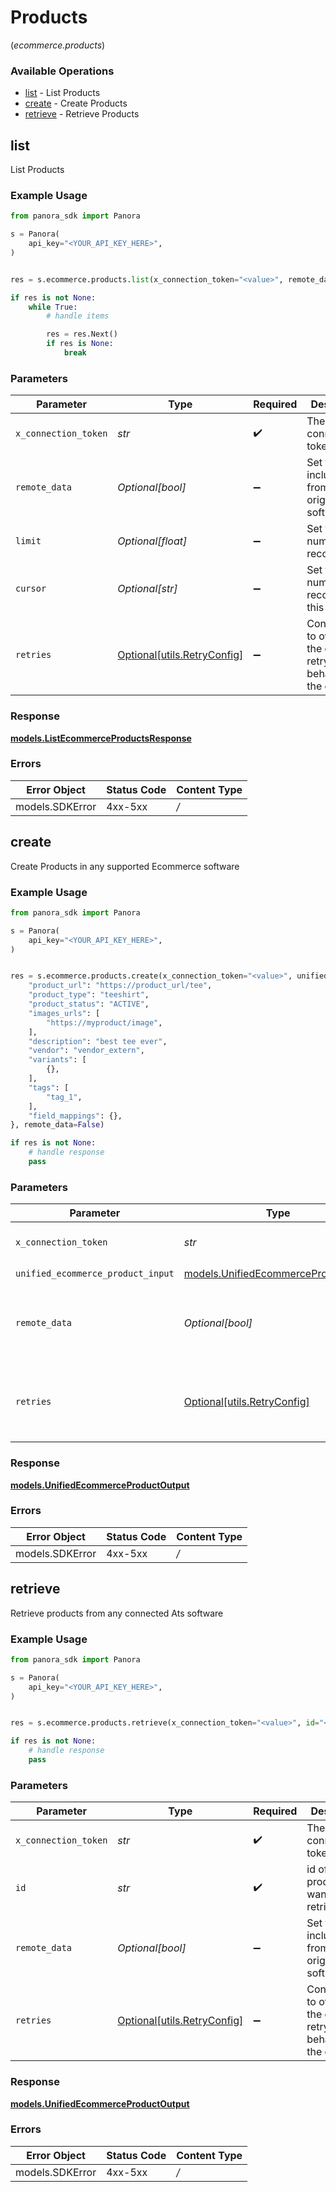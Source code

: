 # Products
(*ecommerce.products*)

### Available Operations

* [list](#list) - List Products
* [create](#create) - Create Products
* [retrieve](#retrieve) - Retrieve Products

## list

List Products

### Example Usage

```python
from panora_sdk import Panora

s = Panora(
    api_key="<YOUR_API_KEY_HERE>",
)


res = s.ecommerce.products.list(x_connection_token="<value>", remote_data=True, limit=10, cursor="1b8b05bb-5273-4012-b520-8657b0b90874")

if res is not None:
    while True:
        # handle items

        res = res.Next()
        if res is None:
            break


```

### Parameters

| Parameter                                                           | Type                                                                | Required                                                            | Description                                                         | Example                                                             |
| ------------------------------------------------------------------- | ------------------------------------------------------------------- | ------------------------------------------------------------------- | ------------------------------------------------------------------- | ------------------------------------------------------------------- |
| `x_connection_token`                                                | *str*                                                               | :heavy_check_mark:                                                  | The connection token                                                |                                                                     |
| `remote_data`                                                       | *Optional[bool]*                                                    | :heavy_minus_sign:                                                  | Set to true to include data from the original software.             | true                                                                |
| `limit`                                                             | *Optional[float]*                                                   | :heavy_minus_sign:                                                  | Set to get the number of records.                                   | 10                                                                  |
| `cursor`                                                            | *Optional[str]*                                                     | :heavy_minus_sign:                                                  | Set to get the number of records after this cursor.                 | 1b8b05bb-5273-4012-b520-8657b0b90874                                |
| `retries`                                                           | [Optional[utils.RetryConfig]](../../models/utils/retryconfig.md)    | :heavy_minus_sign:                                                  | Configuration to override the default retry behavior of the client. |                                                                     |


### Response

**[models.ListEcommerceProductsResponse](../../models/listecommerceproductsresponse.md)**
### Errors

| Error Object    | Status Code     | Content Type    |
| --------------- | --------------- | --------------- |
| models.SDKError | 4xx-5xx         | */*             |

## create

Create Products in any supported Ecommerce software

### Example Usage

```python
from panora_sdk import Panora

s = Panora(
    api_key="<YOUR_API_KEY_HERE>",
)


res = s.ecommerce.products.create(x_connection_token="<value>", unified_ecommerce_product_input={
    "product_url": "https://product_url/tee",
    "product_type": "teeshirt",
    "product_status": "ACTIVE",
    "images_urls": [
        "https://myproduct/image",
    ],
    "description": "best tee ever",
    "vendor": "vendor_extern",
    "variants": [
        {},
    ],
    "tags": [
        "tag_1",
    ],
    "field_mappings": {},
}, remote_data=False)

if res is not None:
    # handle response
    pass

```

### Parameters

| Parameter                                                                           | Type                                                                                | Required                                                                            | Description                                                                         | Example                                                                             |
| ----------------------------------------------------------------------------------- | ----------------------------------------------------------------------------------- | ----------------------------------------------------------------------------------- | ----------------------------------------------------------------------------------- | ----------------------------------------------------------------------------------- |
| `x_connection_token`                                                                | *str*                                                                               | :heavy_check_mark:                                                                  | The connection token                                                                |                                                                                     |
| `unified_ecommerce_product_input`                                                   | [models.UnifiedEcommerceProductInput](../../models/unifiedecommerceproductinput.md) | :heavy_check_mark:                                                                  | N/A                                                                                 |                                                                                     |
| `remote_data`                                                                       | *Optional[bool]*                                                                    | :heavy_minus_sign:                                                                  | Set to true to include data from the original Accounting software.                  | false                                                                               |
| `retries`                                                                           | [Optional[utils.RetryConfig]](../../models/utils/retryconfig.md)                    | :heavy_minus_sign:                                                                  | Configuration to override the default retry behavior of the client.                 |                                                                                     |


### Response

**[models.UnifiedEcommerceProductOutput](../../models/unifiedecommerceproductoutput.md)**
### Errors

| Error Object    | Status Code     | Content Type    |
| --------------- | --------------- | --------------- |
| models.SDKError | 4xx-5xx         | */*             |

## retrieve

Retrieve products from any connected Ats software

### Example Usage

```python
from panora_sdk import Panora

s = Panora(
    api_key="<YOUR_API_KEY_HERE>",
)


res = s.ecommerce.products.retrieve(x_connection_token="<value>", id="<value>")

if res is not None:
    # handle response
    pass

```

### Parameters

| Parameter                                                           | Type                                                                | Required                                                            | Description                                                         |
| ------------------------------------------------------------------- | ------------------------------------------------------------------- | ------------------------------------------------------------------- | ------------------------------------------------------------------- |
| `x_connection_token`                                                | *str*                                                               | :heavy_check_mark:                                                  | The connection token                                                |
| `id`                                                                | *str*                                                               | :heavy_check_mark:                                                  | id of the product you want to retrieve.                             |
| `remote_data`                                                       | *Optional[bool]*                                                    | :heavy_minus_sign:                                                  | Set to true to include data from the original Ats software.         |
| `retries`                                                           | [Optional[utils.RetryConfig]](../../models/utils/retryconfig.md)    | :heavy_minus_sign:                                                  | Configuration to override the default retry behavior of the client. |


### Response

**[models.UnifiedEcommerceProductOutput](../../models/unifiedecommerceproductoutput.md)**
### Errors

| Error Object    | Status Code     | Content Type    |
| --------------- | --------------- | --------------- |
| models.SDKError | 4xx-5xx         | */*             |
